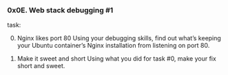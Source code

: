 ### 0x0E. Web stack debugging #1

task:

0. Nginx likes port 80
Using your debugging skills, find out what’s keeping your Ubuntu container’s Nginx installation from listening on port 80.

1. Make it sweet and short
Using what you did for task #0, make your fix short and sweet.

